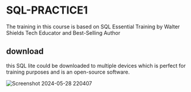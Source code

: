 # SQL-PRACTICE1
The training in this course is based on SQL Essential Training by Walter Shields Tech Educator and Best-Selling Author

## download
this SQL lite could be downloaded to multiple devices which is perfect for training purposes and is an open-source software. 

![Screenshot 2024-05-28 220407](https://github.com/evolutis101/SQL-PRACTICE1/assets/36013919/b7eebb9b-1152-4391-b73c-a82622b3ce19)
